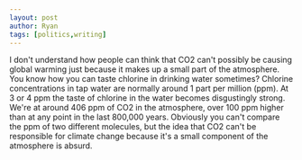 ```yaml
---
layout: post
author: Ryan
tags: [politics,writing]
---
```

I don't understand how people can think that CO2 can't possibly be causing global warming just because it makes up a small part of the atmosphere. You know how you can taste chlorine in drinking water sometimes? Chlorine concentrations in tap water are normally around 1 part per million (ppm). At 3 or 4 ppm the taste of chlorine in the water becomes disgustingly strong. We're at around 406 ppm of CO2 in the atmosphere, over 100 ppm higher than at any point in the last 800,000 years. Obviously you can't compare the ppm of two different molecules, but the idea that CO2 can't be responsible for climate change because it's a small component of the atmosphere is absurd.